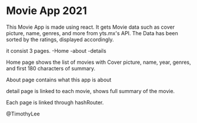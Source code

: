 # Movie App 2021

This Movie App is made using react. 
It gets Movie data such as cover picture, name, genres, and more from yts.mx's API. 
The Data has been sorted by the ratings, displayed accordingly. 

it consist 3 pages. 
  -Home 
  -about
  -details 

Home page shows the list of movies with 
Cover picture, name, year, genres, and first 180 characters of summary. 

About page contains what this app is about

detail page is linked to each movie, shows full summary of the movie. 

Each page is linked through hashRouter. 

@TimothyLee
